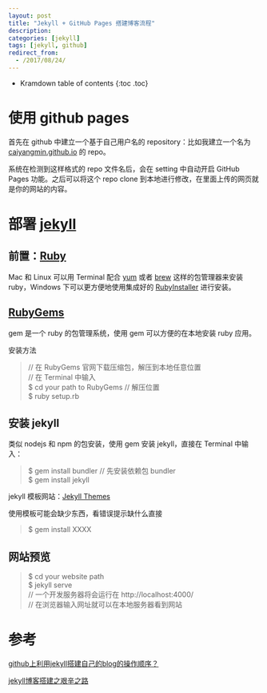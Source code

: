```yaml
---
layout: post
title: "Jekyll + GitHub Pages 搭建博客流程"
description:
categories: [jekyll]
tags: [jekyll, github]
redirect_from:
  - /2017/08/24/
---
```


* Kramdown table of contents
{:toc .toc}

# 使用 github pages

首先在 github 中建立一个基于自己用户名的 repository：比如我建立一个名为 [caiyangmin.github.io][caiyangmin.github.io] 的 repo。

系统在检测到这样格式的 repo 文件名后，会在 setting 中自动开启 GitHub Pages 功能。之后可以将这个 repo clone 到本地进行修改，在里面上传的网页就是你的网站的内容。

# 部署 [jekyll][jekyll]

## 前置：[Ruby][Ruby]

Mac 和 Linux 可以用 Terminal 配合 [yum][yum] 或者 [brew][brew] 这样的包管理器来安装 ruby，Windows 下可以更方便地使用集成好的 [RubyInstaller][RubyInstaller] 进行安装。

## [RubyGems][RubyGems]

gem 是一个 ruby 的包管理系统，使用 gem 可以方便的在本地安装 ruby 应用。

安装方法
> // 在 RubyGems 官网下载压缩包，解压到本地任意位置  
> // 在 Terminal 中输入  
> $ cd your path to RubyGems  // 解压位置  
> $ ruby setup.rb

## 安装 jekyll

类似 nodejs 和 npm 的包安装，使用 gem 安装 jekyll，直接在 Terminal 中输入：

> $ gem install bundler // 先安装依赖包 bundler  
> $ gem install jekyll

jekyll 模板网站：[Jekyll Themes][Jekyll Themes]

使用模板可能会缺少东西，看错误提示缺什么直接
> $ gem install XXXX

## 网站预览

> $ cd your website path  
> $ jekyll serve  
> // 一个开发服务器将会运行在 http://localhost:4000/  
> // 在浏览器输入网址就可以在本地服务器看到网站

# 参考

[github上利用jekyll搭建自己的blog的操作顺序？](https://www.zhihu.com/question/30018945?sort=created)

[jekyll博客搭建之艰辛之路](http://www.jianshu.com/p/27de87d4447e)


[caiyangmin.github.io]: https://caiyangmin.github.io
[jekyll]: http://jekyll.com.cn/
[Ruby]: https://www.ruby-lang.org/en/
[yum]: http://yum.baseurl.org/
[brew]: https://brew.sh/
[RubyInstaller]: https://rubyinstaller.org/
[RubyGems]: https://rubygems.org/pages/download
[Jekyll Themes]: http://jekyllthemes.org/
